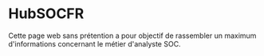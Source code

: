# HubSOCFR
Cette page web sans prétention a pour objectif de rassembler un maximum d'informations concernant le métier d'analyste SOC.
